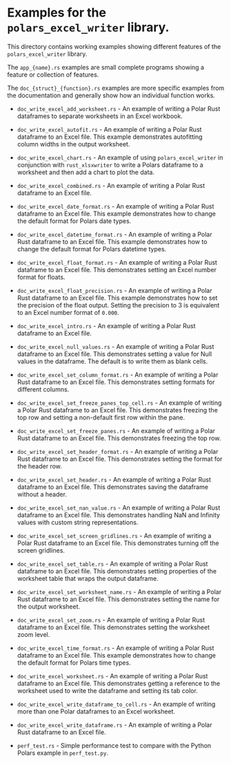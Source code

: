 # Examples for the `polars_excel_writer` library.

This directory contains working examples showing different features of the
`polars_excel_writer` library.

The `app_{name}.rs` examples are small complete programs showing a feature or
collection of features.

The `doc_{struct}_{function}.rs` examples are more specific examples from the
documentation and generally show how an individual function works.

* `doc_write_excel_add_worksheet.rs` - An example of writing a Polar Rust
  dataframes to separate worksheets in an Excel workbook.

* `doc_write_excel_autofit.rs` - An example of writing a Polar Rust
  dataframe to an Excel file. This example demonstrates autofitting column
  widths in the output worksheet.

* `doc_write_excel_chart.rs` - An example of using `polars_excel_writer` in
  conjunction with `rust_xlsxwriter` to write a Polars dataframe to a
  worksheet and then add a chart to plot the data.

* `doc_write_excel_combined.rs` - An example of writing a Polar Rust
  dataframe to an Excel file.

* `doc_write_excel_date_format.rs` - An example of writing a Polar Rust
  dataframe to an Excel file. This example demonstrates how to change the
  default format for Polars date types.

* `doc_write_excel_datetime_format.rs` - An example of writing a Polar Rust
  dataframe to an Excel file. This example demonstrates how to change the
  default format for Polars datetime types.

* `doc_write_excel_float_format.rs` - An example of writing a Polar Rust
  dataframe to an Excel file. This demonstrates setting an Excel number
  format for floats.

* `doc_write_excel_float_precision.rs` - An example of writing a Polar Rust
  dataframe to an Excel file. This example demonstrates how to set the
  precision of the float output. Setting the precision to 3 is equivalent
  to an Excel number format of `0.000`.

* `doc_write_excel_intro.rs` - An example of writing a Polar Rust dataframe
  to an Excel file.

* `doc_write_excel_null_values.rs` - An example of writing a Polar Rust
  dataframe to an Excel file. This demonstrates setting a value for Null
  values in the dataframe. The default is to write them as blank cells.

* `doc_write_excel_set_column_format.rs` - An example of writing a Polar
  Rust dataframe to an Excel file. This demonstrates setting formats for
  different columns.

* `doc_write_excel_set_freeze_panes_top_cell.rs` - An example of writing a
  Polar Rust dataframe to an Excel file. This demonstrates freezing the top
  row and setting a non-default first row within the pane.

* `doc_write_excel_set_freeze_panes.rs` - An example of writing a Polar
  Rust dataframe to an Excel file. This demonstrates freezing the top row.

* `doc_write_excel_set_header_format.rs` - An example of writing a Polar
  Rust dataframe to an Excel file. This demonstrates setting the format for
  the header row.

* `doc_write_excel_set_header.rs` - An example of writing a Polar Rust
  dataframe to an Excel file. This demonstrates saving the dataframe
  without a header.

* `doc_write_excel_set_nan_value.rs` - An example of writing a Polar Rust
  dataframe to an Excel file. This demonstrates handling NaN and Infinity
  values with custom string representations.

* `doc_write_excel_set_screen_gridlines.rs` - An example of writing a Polar
  Rust dataframe to an Excel file. This demonstrates turning off the screen
  gridlines.

* `doc_write_excel_set_table.rs` - An example of writing a Polar Rust
  dataframe to an Excel file. This demonstrates setting properties of the
  worksheet table that wraps the output dataframe.

* `doc_write_excel_set_worksheet_name.rs` - An example of writing a Polar
  Rust dataframe to an Excel file. This demonstrates setting the name for
  the output worksheet.

* `doc_write_excel_set_zoom.rs` - An example of writing a Polar Rust
  dataframe to an Excel file. This demonstrates setting the worksheet zoom
  level.

* `doc_write_excel_time_format.rs` - An example of writing a Polar Rust
  dataframe to an Excel file. This example demonstrates how to change the
  default format for Polars time types.

* `doc_write_excel_worksheet.rs` - An example of writing a Polar Rust
  dataframe to an Excel file. This demonstrates getting a reference to the
  worksheet used to write the dataframe and setting its tab color.

* `doc_write_excel_write_dataframe_to_cell.rs` - An example of writing more
  than one Polar dataframes to an Excel worksheet.

* `doc_write_excel_write_dataframe.rs` - An example of writing a Polar Rust
  dataframe to an Excel file.

* `perf_test.rs` - Simple performance test to compare with the Python
  Polars example in `perf_test.py`.

